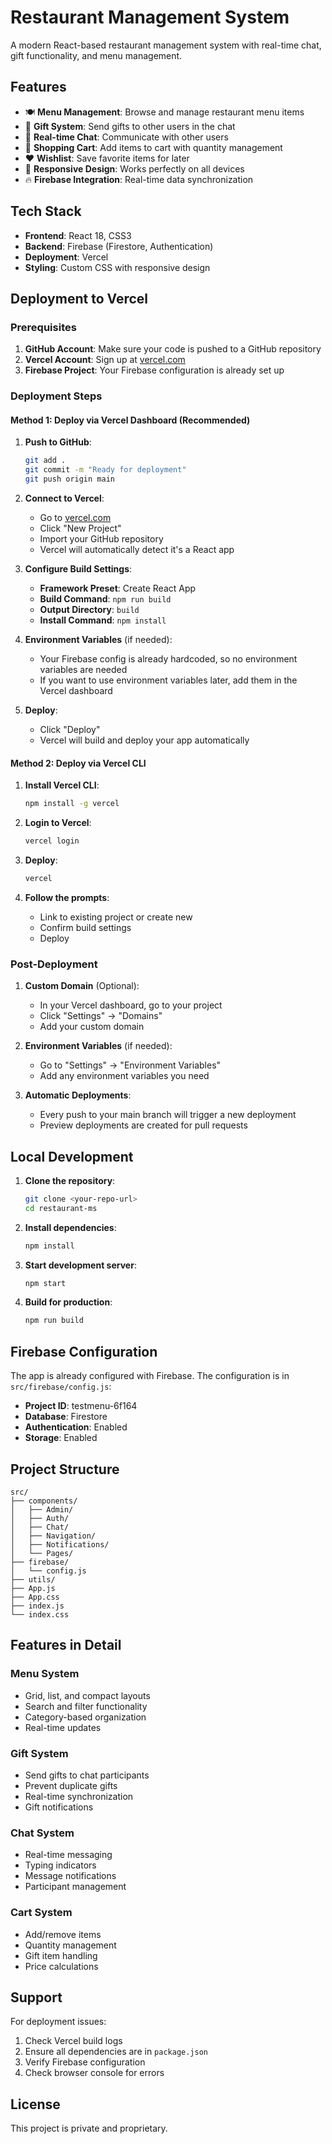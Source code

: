 # Restaurant Management System

A modern React-based restaurant management system with real-time chat, gift functionality, and menu management.

## Features

- 🍽️ **Menu Management**: Browse and manage restaurant menu items
- 🎁 **Gift System**: Send gifts to other users in the chat
- 💬 **Real-time Chat**: Communicate with other users
- 🛒 **Shopping Cart**: Add items to cart with quantity management
- ❤️ **Wishlist**: Save favorite items for later
- 📱 **Responsive Design**: Works perfectly on all devices
- 🔥 **Firebase Integration**: Real-time data synchronization

## Tech Stack

- **Frontend**: React 18, CSS3
- **Backend**: Firebase (Firestore, Authentication)
- **Deployment**: Vercel
- **Styling**: Custom CSS with responsive design

## Deployment to Vercel

### Prerequisites

1. **GitHub Account**: Make sure your code is pushed to a GitHub repository
2. **Vercel Account**: Sign up at [vercel.com](https://vercel.com)
3. **Firebase Project**: Your Firebase configuration is already set up

### Deployment Steps

#### Method 1: Deploy via Vercel Dashboard (Recommended)

1. **Push to GitHub**:
   ```bash
   git add .
   git commit -m "Ready for deployment"
   git push origin main
   ```

2. **Connect to Vercel**:
   - Go to [vercel.com](https://vercel.com)
   - Click "New Project"
   - Import your GitHub repository
   - Vercel will automatically detect it's a React app

3. **Configure Build Settings**:
   - **Framework Preset**: Create React App
   - **Build Command**: `npm run build`
   - **Output Directory**: `build`
   - **Install Command**: `npm install`

4. **Environment Variables** (if needed):
   - Your Firebase config is already hardcoded, so no environment variables are needed
   - If you want to use environment variables later, add them in the Vercel dashboard

5. **Deploy**:
   - Click "Deploy"
   - Vercel will build and deploy your app automatically

#### Method 2: Deploy via Vercel CLI

1. **Install Vercel CLI**:
   ```bash
   npm install -g vercel
   ```

2. **Login to Vercel**:
   ```bash
   vercel login
   ```

3. **Deploy**:
   ```bash
   vercel
   ```

4. **Follow the prompts**:
   - Link to existing project or create new
   - Confirm build settings
   - Deploy

### Post-Deployment

1. **Custom Domain** (Optional):
   - In your Vercel dashboard, go to your project
   - Click "Settings" → "Domains"
   - Add your custom domain

2. **Environment Variables** (if needed):
   - Go to "Settings" → "Environment Variables"
   - Add any environment variables you need

3. **Automatic Deployments**:
   - Every push to your main branch will trigger a new deployment
   - Preview deployments are created for pull requests

## Local Development

1. **Clone the repository**:
   ```bash
   git clone <your-repo-url>
   cd restaurant-ms
   ```

2. **Install dependencies**:
   ```bash
   npm install
   ```

3. **Start development server**:
   ```bash
   npm start
   ```

4. **Build for production**:
   ```bash
   npm run build
   ```

## Firebase Configuration

The app is already configured with Firebase. The configuration is in `src/firebase/config.js`:

- **Project ID**: testmenu-6f164
- **Database**: Firestore
- **Authentication**: Enabled
- **Storage**: Enabled

## Project Structure

```
src/
├── components/
│   ├── Admin/
│   ├── Auth/
│   ├── Chat/
│   ├── Navigation/
│   ├── Notifications/
│   └── Pages/
├── firebase/
│   └── config.js
├── utils/
├── App.js
├── App.css
├── index.js
└── index.css
```

## Features in Detail

### Menu System
- Grid, list, and compact layouts
- Search and filter functionality
- Category-based organization
- Real-time updates

### Gift System
- Send gifts to chat participants
- Prevent duplicate gifts
- Real-time synchronization
- Gift notifications

### Chat System
- Real-time messaging
- Typing indicators
- Message notifications
- Participant management

### Cart System
- Add/remove items
- Quantity management
- Gift item handling
- Price calculations

## Support

For deployment issues:
1. Check Vercel build logs
2. Ensure all dependencies are in `package.json`
3. Verify Firebase configuration
4. Check browser console for errors

## License

This project is private and proprietary. 
